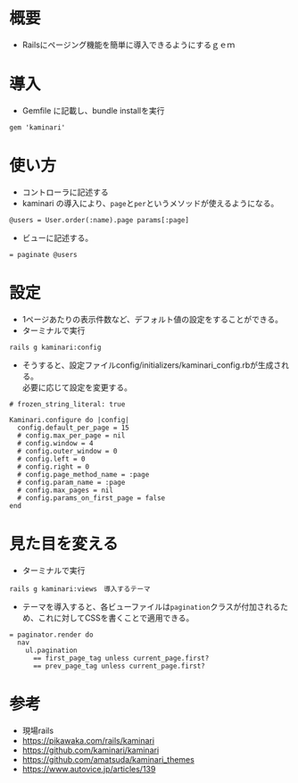 # 概要
- Railsにページング機能を簡単に導入できるようにするｇｅｍ

# 導入
- Gemfile に記載し、bundle installを実行
```
gem 'kaminari'
```
# 使い方
- コントローラに記述する
- kaminari の導入により、`page`と`per`というメソッドが使えるようになる。
```
@users = User.order(:name).page params[:page]
```
- ビューに記述する。
```
= paginate @users
```

# 設定
- 1ページあたりの表示件数など、デフォルト値の設定をすることができる。
- ターミナルで実行
```
rails g kaminari:config
```
- そうすると、設定ファイルconfig/initializers/kaminari_config.rbが生成される。<br>必要に応じて設定を変更する。
```
# frozen_string_literal: true

Kaminari.configure do |config|
  config.default_per_page = 15
  # config.max_per_page = nil
  # config.window = 4
  # config.outer_window = 0
  # config.left = 0
  # config.right = 0
  # config.page_method_name = :page
  # config.param_name = :page
  # config.max_pages = nil
  # config.params_on_first_page = false
end

```

# 見た目を変える
- ターミナルで実行
```
rails g kaminari:views　導入するテーマ
```
- テーマを導入すると、各ビューファイルは`pagination`クラスが付加されるため、これに対してCSSを書くことで適用できる。
```
= paginator.render do
  nav
    ul.pagination
      == first_page_tag unless current_page.first?
      == prev_page_tag unless current_page.first?
```
# 参考
- 現場rails
- https://pikawaka.com/rails/kaminari
- https://github.com/kaminari/kaminari
- https://github.com/amatsuda/kaminari_themes
- https://www.autovice.jp/articles/139

